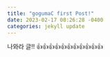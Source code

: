 ```yaml
---
title: "gogumaC first Post!"
date: 2023-02-17 08:26:28 -0400
categories: jekyll update
---
```


나와라 글!!
👍👍👍👍👍👍👍👍👍👍👍

